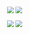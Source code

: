 <a href="https://hits.seeyoufarm.com"><img src="https://hits.seeyoufarm.com/api/count/incr/badge.svg?url=https%3A%2F%2Fgithub.com%2Fju1eee%2Fju1eee&count_bg=%23003D11&title_bg=%23000000&icon=linode.svg&icon_color=%23FFFFFF&title=node.js&edge_flat=false"/></a>
<a href="https://hits.seeyoufarm.com"><img src="https://hits.seeyoufarm.com/api/count/incr/badge.svg?url=https%3A%2F%2Fgithub.com%2Fju1eee%2Fju1eee&count_bg=%23793D00&title_bg=%23FF853C&icon=csharp.svg&icon_color=%23FFFFFF&title=C%23&edge_flat=false"/></a>


<a href="https://nodejs.org/ko/"><img src="https://img.shields.io/badge/node.js-#339933?style=flat-square&logo=[node.js]&logoColor=white"/></a>
<a href="[연결할 링크]"><img src="https://img.shields.io/badge/[PhotoShop]-[#31A8FF]?style=flat-square&logo=[Adobe Photoshop]&logoColor=white"/></a>
